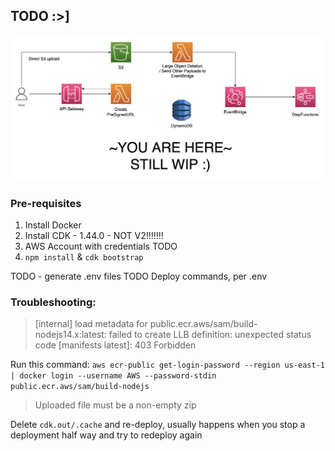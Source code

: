 ## TODO :>]

![infra](infra.png)

### Pre-requisites

1. Install Docker
2. Install CDK - 1.44.0 - NOT V2!!!!!!!
3. AWS Account with credentials
   TODO
4. `npm install` & `cdk bootstrap`

TODO - generate .env files
TODO Deploy commands, per .env

### Troubleshooting:

> [internal] load metadata for public.ecr.aws/sam/build-nodejs14.x:latest:
> failed to create LLB definition: unexpected status code [manifests latest]: 403 Forbidden

Run this command: `aws ecr-public get-login-password --region us-east-1 | docker login --username AWS --password-stdin public.ecr.aws/sam/build-nodejs`

> Uploaded file must be a non-empty zip

Delete `cdk.out/.cache` and re-deploy, usually happens when you stop a deployment half way and try to redeploy again
